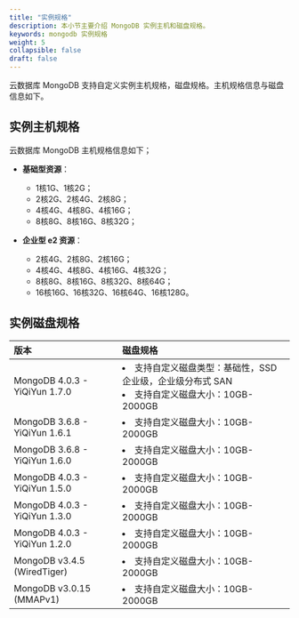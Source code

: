 ```yaml
---
title: "实例规格"
description: 本小节主要介绍 MongoDB 实例主机和磁盘规格。 
keywords: mongodb 实例规格 
weight: 5
collapsible: false
draft: false
---
```


云数据库 MongoDB 支持自定义实例主机规格，磁盘规格。主机规格信息与磁盘信息如下。

## 实例主机规格

云数据库 MongoDB 主机规格信息如下； 

- **基础型资源**：
  - 1核1G、1核2G；
  - 2核2G、2核4G、2核8G；
  - 4核4G、4核8G、4核16G；
  - 8核8G、8核16G、8核32G；

- **企业型 e2 资源**：
  - 2核4G、2核8G、2核16G；
  - 4核4G、4核8G、4核16G、4核32G；
  - 8核8G、8核16G、8核32G、8核64G；
  - 16核16G、16核32G、16核64G、16核128G。



## 实例磁盘规格

| <span style="display:inline-block;width:120px">版本</span> | <span style="display:inline-block;width:120px">磁盘规格</span> |
| :--------------------------------------------------------- | :----------------------------------------------------------- |
| MongoDB 4.0.3 - YiQiYun 1.7.0                              | <li>支持自定义磁盘类型：基础性，SSD企业级，企业级分布式 SAN<li>支持自定义磁盘大小：10GB-2000GB |
| MongoDB 3.6.8 - YiQiYun 1.6.1                              | <li>支持自定义磁盘大小：10GB-2000GB                          |
| MongoDB 3.6.8 - YiQiYun 1.6.0                              | <li>支持自定义磁盘大小：10GB-2000GB                          |
| MongoDB 4.0.3 - YiQiYun 1.5.0                              | <li>支持自定义磁盘大小：10GB-2000GB                          |
| MongoDB 4.0.3 - YiQiYun 1.3.0                              | <li>支持自定义磁盘大小：10GB-2000GB                          |
| MongoDB 4.0.3 - YiQiYun 1.2.0                              | <li>支持自定义磁盘大小：10GB-2000GB                          |
| MongoDB v3.4.5 (WiredTiger)                                | <li>支持自定义磁盘大小：10GB-2000GB                          |
| MongoDB v3.0.15 (MMAPv1)                                   | <li>支持自定义磁盘大小：10GB-2000GB                          |

